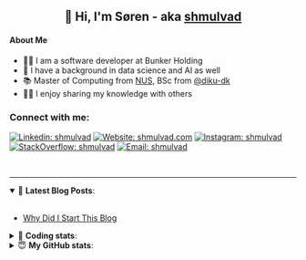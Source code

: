 <h2 align="center">
	👋 Hi, I'm Søren - aka <a href="https://shmulvad.com">shmulvad</a>
</h2>

#### About Me
- 👨‍💻 I am a software developer at Bunker Holding
- 🤖 I have a background in data science and AI as well
- 📚 Master of Computing from [NUS], BSc from [@diku-dk]
- 👨‍🏫 I enjoy sharing my knowledge with others

### Connect with me:

[![Linkedin: shmulvad](https://img.shields.io/badge/shmulvad-blue?style=flat&logo=Linkedin&logoColor=white)][linkedin]
[![Website: shmulvad.com](https://img.shields.io/badge/shmulvad.com-47CCCC?&style=flat&logo=Google-Chrome&logoColor=white)][website]
[![Instagram: shmulvad](https://img.shields.io/badge/-@shmulvad-purple?style=flat&logo=Instagram&logoColor=white)][instagram]
[![StackOverflow: shmulvad](https://img.shields.io/badge/shmulvad-FE7A16?style=flat&logo=stack-overflow&logoColor=white)][stackOverflow]
[![Email: shmulvad](https://img.shields.io/badge/shmulvad-D14836?style=flat&logo=gmail&logoColor=white)][mail]

<br />

---

<details open>
 <summary>📕 <b>Latest Blog Posts</b>: </summary>

<br>

<!-- BLOG-POST-LIST:START -->
- [Why Did I Start This Blog](https://shmulvad.com/blog/why-did-start-this-blog)
<!-- BLOG-POST-LIST:END -->

</details>

<!-- --- -->

<details>
 <summary>🤖 <b>Coding stats</b>: </summary>

<br>

NOTE: Doesn't track coding at work.

<!--START_SECTION:waka-->
![Code Time](http://img.shields.io/badge/Code%20Time-3%2C087%20hrs%2043%20mins-blue)

**I'm an Early 🐤** 

```text
🌞 Morning                1870 commits        ███████░░░░░░░░░░░░░░░░░░   26.91 % 
🌆 Daytime                2841 commits        ██████████░░░░░░░░░░░░░░░   40.88 % 
🌃 Evening                1571 commits        ██████░░░░░░░░░░░░░░░░░░░   22.61 % 
🌙 Night                  667 commits         ██░░░░░░░░░░░░░░░░░░░░░░░   09.60 % 
```


📊 **This Week I Spent My Time On** 

```text
💬 Programming Languages: 
Python                   3 hrs 24 mins       █████████████░░░░░░░░░░░░   53.35 % 
TypeScript               1 hr 16 mins        █████░░░░░░░░░░░░░░░░░░░░   19.85 % 
Other                    1 hr 11 mins        █████░░░░░░░░░░░░░░░░░░░░   18.59 % 
Bash                     17 mins             █░░░░░░░░░░░░░░░░░░░░░░░░   04.68 % 
JSON                     3 mins              ░░░░░░░░░░░░░░░░░░░░░░░░░   01.03 % 

🔥 Editors: 
VS Code                  5 hrs 12 mins       ████████████████████░░░░░   81.45 % 
Zsh                      1 hr 11 mins        █████░░░░░░░░░░░░░░░░░░░░   18.55 % 

🐱‍💻 Projects: 
km24-core                3 hrs 30 mins       ██████████████░░░░░░░░░░░   54.98 % 
chr                      2 hrs 52 mins       ███████████░░░░░░░░░░░░░░   44.85 % 
Terminal                 0 secs              ░░░░░░░░░░░░░░░░░░░░░░░░░   00.17 % 
```


 Last Updated on 13/03/2025 18:52:58 UTC
<!--END_SECTION:waka-->

</details>

<!-- --- -->

<details>
 <summary>😇 <b>My GitHub stats</b>: </summary>

<br>

<img align="left" alt="shmulvad's Github Stats" src="https://github-readme-stats.vercel.app/api?username=shmulvad&show_icons=true&hide_border=true" />

</details>



[website]: https://shmulvad.com
[linkedin]: https://linkedin.com/in/shmulvad
[instagram]: https://instagram.com/shmulvad
[stackOverflow]: https://stackoverflow.com/users/9248793/shmulvad
[mail]: mailto:shmulvad@gmail.com
[@diku-dk]: https://github.com/diku-dk
[github]: https://github.com/shmulvad
[NUS]: https://www.nus.edu.sg
